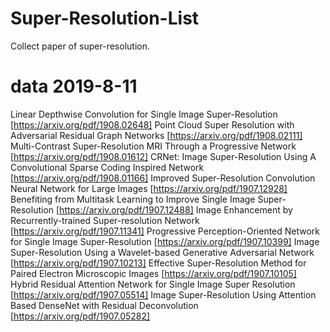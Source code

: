 # Super-Resolution-List
Collect paper of super-resolution.
# data 2019-8-11
Linear Depthwise Convolution for Single Image Super-Resolution [https://arxiv.org/pdf/1908.02648]
Point Cloud Super Resolution with Adversarial Residual Graph Networks [https://arxiv.org/pdf/1908.02111]
Multi-Contrast Super-Resolution MRI Through a Progressive Network [https://arxiv.org/pdf/1908.01612]
CRNet: Image Super-Resolution Using A Convolutional Sparse Coding Inspired Network [https://arxiv.org/pdf/1908.01166]
Improved Super-Resolution Convolution Neural Network for Large Images [https://arxiv.org/pdf/1907.12928]
Benefiting from Multitask Learning to Improve Single Image Super-Resolution [https://arxiv.org/pdf/1907.12488]
Image Enhancement by Recurrently-trained Super-resolution Network [https://arxiv.org/pdf/1907.11341]
Progressive Perception-Oriented Network for Single Image Super-Resolution [https://arxiv.org/pdf/1907.10399]
Image Super-Resolution Using a Wavelet-based Generative Adversarial Network [https://arxiv.org/pdf/1907.10213]
Effective Super-Resolution Method for Paired Electron Microscopic Images [https://arxiv.org/pdf/1907.10105]
Hybrid Residual Attention Network for Single Image Super Resolution [https://arxiv.org/pdf/1907.05514]
Image Super-Resolution Using Attention Based DenseNet with Residual Deconvolution [https://arxiv.org/pdf/1907.05282]
